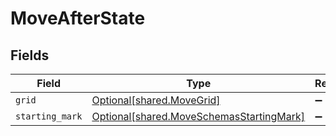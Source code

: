 # MoveAfterState


## Fields

| Field                                                                                      | Type                                                                                       | Required                                                                                   | Description                                                                                |
| ------------------------------------------------------------------------------------------ | ------------------------------------------------------------------------------------------ | ------------------------------------------------------------------------------------------ | ------------------------------------------------------------------------------------------ |
| `grid`                                                                                     | [Optional[shared.MoveGrid]](../../models/shared/movegrid.md)                               | :heavy_minus_sign:                                                                         | N/A                                                                                        |
| `starting_mark`                                                                            | [Optional[shared.MoveSchemasStartingMark]](../../models/shared/moveschemasstartingmark.md) | :heavy_minus_sign:                                                                         | N/A                                                                                        |